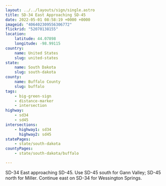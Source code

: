 ```yaml
---
layout: ../../layouts/sign/single.astro
title: SD-34 East Approaching SD-45
date: 2022-05-01 08:58:19 +0000 +0000
imageid: "406402309556306772"
flickrid: "52070138155"
location:
    latitude: 44.07898
    longitude: -98.99115
country:
    name: United States
    slug: united-states
state:
    name: South Dakota
    slug: south-dakota
county:
    name: Buffalo County
    slug: buffalo
tags:
    - big-green-sign
    - distance-marker
    - intersection
highway:
    - sd34
    - sd45
intersections:
    - highway1: sd34
      highway2: sd45
statePages:
    - state/south-dakota
countyPages:
    - state/south-dakota/buffalo

---
```

SD-34 East approaching SD-45.  Use SD-45 south for Gann Valley; SD-45 north for Miller.  Continue east on SD-34 for Wessington Springs.